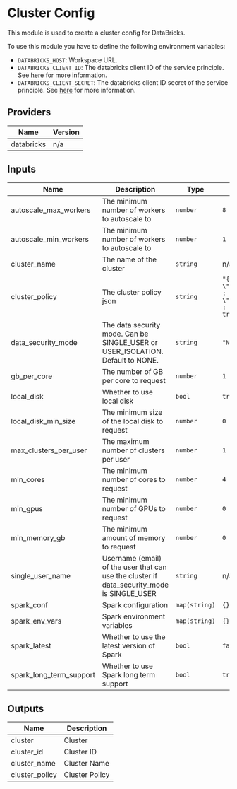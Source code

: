 # Cluster Config
This module is used to create a cluster config for DataBricks.

To use this module you have to define the following environment variables:
- `DATABRICKS_HOST`: Workspace URL.
- `DATABRICKS_CLIENT_ID`: The databricks client ID of the service principle. See [here](https://docs.databricks.com/en/dev-tools/authentication-oauth.html) for more information.
- `DATABRICKS_CLIENT_SECRET`: The databricks client ID secret of the service principle. See [here](https://docs.databricks.com/en/dev-tools/authentication-oauth.html) for more information.

## Providers

| Name | Version |
|------|---------|
| databricks | n/a |

## Inputs

| Name | Description | Type | Default | Required |
|------|-------------|------|---------|:-----:|
| autoscale\_max\_workers | The minimum number of workers to autoscale to | `number` | `8` | no |
| autoscale\_min\_workers | The minimum number of workers to autoscale to | `number` | `1` | no |
| cluster\_name | The name of the cluster | `string` | n/a | yes |
| cluster\_policy | The cluster policy json | `string` | `"{\n    \"autotermination_minutes\" : {\n      \"type\" : \"fixed\",\n      \"value\" : 15,\n      \"hidden\" : true\n    }\n}\n"` | no |
| data\_security\_mode | The data security mode. Can be SINGLE\_USER or USER\_ISOLATION. Default to NONE. | `string` | `"NONE"` | no |
| gb\_per\_core | The number of GB per core to request | `number` | `1` | no |
| local\_disk | Whether to use local disk | `bool` | `true` | no |
| local\_disk\_min\_size | The minimum size of the local disk to request | `number` | `0` | no |
| max\_clusters\_per\_user | The maximum number of clusters per user | `number` | `1` | no |
| min\_cores | The minimum number of cores to request | `number` | `4` | no |
| min\_gpus | The minimum number of GPUs to request | `number` | `0` | no |
| min\_memory\_gb | The minimum amount of memory to request | `number` | `0` | no |
| single\_user\_name | Username (email) of the user that can use the cluster if data\_security\_mode is SINGLE\_USER | `string` | n/a | yes |
| spark\_conf | Spark configuration | `map(string)` | `{}` | no |
| spark\_env\_vars | Spark environment variables | `map(string)` | `{}` | no |
| spark\_latest | Whether to use the latest version of Spark | `bool` | `false` | no |
| spark\_long\_term\_support | Whether to use Spark long term support | `bool` | `true` | no |

## Outputs

| Name | Description |
|------|-------------|
| cluster | Cluster |
| cluster\_id | Cluster ID |
| cluster\_name | Cluster Name |
| cluster\_policy | Cluster Policy |